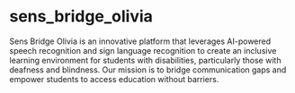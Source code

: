 # sens_bridge_olivia
Sens Bridge Olivia is an innovative platform that leverages AI-powered speech recognition and sign language recognition to create an inclusive learning environment for students with disabilities, particularly those with deafness and blindness. Our mission is to bridge communication gaps and empower students to access education without barriers.
